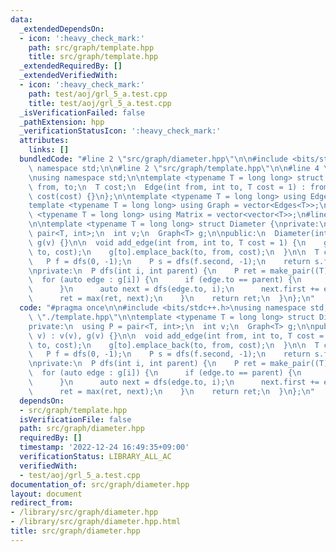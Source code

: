 ```yaml
---
data:
  _extendedDependsOn:
  - icon: ':heavy_check_mark:'
    path: src/graph/template.hpp
    title: src/graph/template.hpp
  _extendedRequiredBy: []
  _extendedVerifiedWith:
  - icon: ':heavy_check_mark:'
    path: test/aoj/grl_5_a.test.cpp
    title: test/aoj/grl_5_a.test.cpp
  _isVerificationFailed: false
  _pathExtension: hpp
  _verificationStatusIcon: ':heavy_check_mark:'
  attributes:
    links: []
  bundledCode: "#line 2 \"src/graph/diameter.hpp\"\n\n#include <bits/stdc++.h>\nusing\
    \ namespace std;\n\n#line 2 \"src/graph/template.hpp\"\n\n#line 4 \"src/graph/template.hpp\"\
    \nusing namespace std;\n\ntemplate <typename T = long long> struct Edge {\n  int\
    \ from, to;\n  T cost;\n  Edge(int from, int to, T cost = 1) : from(from), to(to),\
    \ cost(cost) {}\n};\n\ntemplate <typename T = long long> using Edges = vector<Edge<T>>;\n\
    template <typename T = long long> using Graph = vector<Edges<T>>;\n\ntemplate\
    \ <typename T = long long> using Matrix = vector<vector<T>>;\n#line 7 \"src/graph/diameter.hpp\"\
    \n\ntemplate <typename T = long long> struct Diameter {\nprivate:\n  using P =\
    \ pair<T, int>;\n  int v;\n  Graph<T> g;\n\npublic:\n  Diameter(int v) : v(v),\
    \ g(v) {}\n\n  void add_edge(int from, int to, T cost = 1) {\n    g[from].emplace_back(from,\
    \ to, cost);\n    g[to].emplace_back(to, from, cost);\n  }\n\n  T calc() {\n \
    \   P f = dfs(0, -1);\n    P s = dfs(f.second, -1);\n    return s.first;\n  }\n\
    \nprivate:\n  P dfs(int i, int parent) {\n    P ret = make_pair((T)0, i);\n  \
    \  for (auto edge : g[i]) {\n      if (edge.to == parent) {\n        continue;\n\
    \      }\n      auto next = dfs(edge.to, i);\n      next.first += edge.cost;\n\
    \      ret = max(ret, next);\n    }\n    return ret;\n  }\n};\n"
  code: "#pragma once\n\n#include <bits/stdc++.h>\nusing namespace std;\n\n#include\
    \ \"./template.hpp\"\n\ntemplate <typename T = long long> struct Diameter {\n\
    private:\n  using P = pair<T, int>;\n  int v;\n  Graph<T> g;\n\npublic:\n  Diameter(int\
    \ v) : v(v), g(v) {}\n\n  void add_edge(int from, int to, T cost = 1) {\n    g[from].emplace_back(from,\
    \ to, cost);\n    g[to].emplace_back(to, from, cost);\n  }\n\n  T calc() {\n \
    \   P f = dfs(0, -1);\n    P s = dfs(f.second, -1);\n    return s.first;\n  }\n\
    \nprivate:\n  P dfs(int i, int parent) {\n    P ret = make_pair((T)0, i);\n  \
    \  for (auto edge : g[i]) {\n      if (edge.to == parent) {\n        continue;\n\
    \      }\n      auto next = dfs(edge.to, i);\n      next.first += edge.cost;\n\
    \      ret = max(ret, next);\n    }\n    return ret;\n  }\n};\n"
  dependsOn:
  - src/graph/template.hpp
  isVerificationFile: false
  path: src/graph/diameter.hpp
  requiredBy: []
  timestamp: '2022-12-24 16:49:35+09:00'
  verificationStatus: LIBRARY_ALL_AC
  verifiedWith:
  - test/aoj/grl_5_a.test.cpp
documentation_of: src/graph/diameter.hpp
layout: document
redirect_from:
- /library/src/graph/diameter.hpp
- /library/src/graph/diameter.hpp.html
title: src/graph/diameter.hpp
---
```


